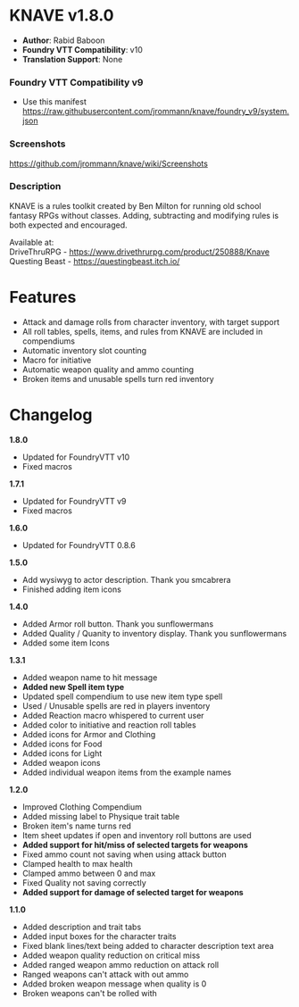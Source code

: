 # KNAVE v1.8.0
- **Author**: Rabid Baboon 
- **Foundry VTT Compatibility**: v10 
- **Translation Support**: None  

### Foundry VTT Compatibility v9
- Use this manifest https://raw.githubusercontent.com/jrommann/knave/foundry_v9/system.json

### Screenshots
<https://github.com/jrommann/knave/wiki/Screenshots>

### Description
KNAVE is a rules toolkit created by Ben Milton for running old school fantasy RPGs without classes. Adding, subtracting and modifying rules is both expected and encouraged. 

Available at:  
DriveThruRPG - <https://www.drivethrurpg.com/product/250888/Knave>  
Questing Beast - <https://questingbeast.itch.io/>  

# Features
- Attack and damage rolls from character inventory, with target support
- All roll tables, spells, items, and rules from KNAVE are included in compendiums
- Automatic inventory slot counting
- Macro for initiative
- Automatic weapon quality and ammo counting
- Broken items and unusable spells turn red inventory

# Changelog
**1.8.0**
 - Updated for FoundryVTT v10
 - Fixed macros

**1.7.1**
 - Updated for FoundryVTT v9
 - Fixed macros

**1.6.0**
 - Updated for FoundryVTT 0.8.6

**1.5.0**   
- Add wysiwyg to actor description. Thank you smcabrera 
- Finished adding item icons

**1.4.0**
- Added Armor roll button. Thank you sunflowermans 
- Added Quality / Quanity to inventory display. Thank you sunflowermans 
- Added some item Icons

**1.3.1**
- Added weapon name to hit message
- **Added new Spell item type**
- Updated spell compendium to use new item type spell
- Used / Unusable spells are red in players inventory
- Added Reaction macro whispered to current user
- Added color to initiative and reaction roll tables
- Added icons for Armor and Clothing
- Added icons for Food
- Added icons for Light
- Added weapon icons
- Added individual weapon items from the example names

**1.2.0**
- Improved Clothing Compendium
- Added missing label to Physique trait table
- Broken item's name turns red
- Item sheet updates if open and inventory roll buttons are used
- **Added support for hit/miss of selected targets for weapons**
- Fixed ammo count not saving when using attack button
- Clamped health to max health
- Clamped ammo between 0 and max
- Fixed Quality not saving correctly
- **Added support for damage of selected target for weapons**

**1.1.0**
- Added description and trait tabs
- Added input boxes for the character traits
- Fixed blank lines/text being added to character description text area
- Added weapon quality reduction on critical miss
- Added ranged weapon ammo reduction on attack roll
- Ranged weapons can't attack with out ammo
- Added broken weapon message when quality is 0
- Broken weapons can't be rolled with